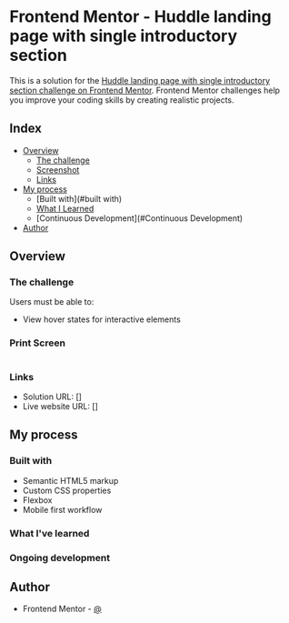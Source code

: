 # Frontend Mentor - Huddle landing page with single introductory section

This is a solution for the [Huddle landing page with single introductory section challenge on Frontend Mentor](https://www.frontendmentor.io/challenges/huddle-landing-page-with-a-single-introductory-section-B_2Wvxgi0). Frontend Mentor challenges help you improve your coding skills by creating realistic projects.

## Index

- [Overview](#Overview)
    - [The challenge](#the-challenge)
    - [Screenshot](#screenshot)
    - [Links](#links)
- [My process](#my-process)
    - [Built with](#built with)
    - [What I Learned](#What-I-Learned)
    - [Continuous Development](#Continuous Development)
- [Author](#author)

## Overview

### The challenge

Users must be able to:

- View hover states for interactive elements

### Print Screen

![]()


### Links

- Solution URL: []
- Live website URL: []

## My process

### Built with

- Semantic HTML5 markup
- Custom CSS properties
- Flexbox
- Mobile first workflow

### What I've learned



### Ongoing development



## Author

- Frontend Mentor - [@](https://www.frontendmentor.io/profil)